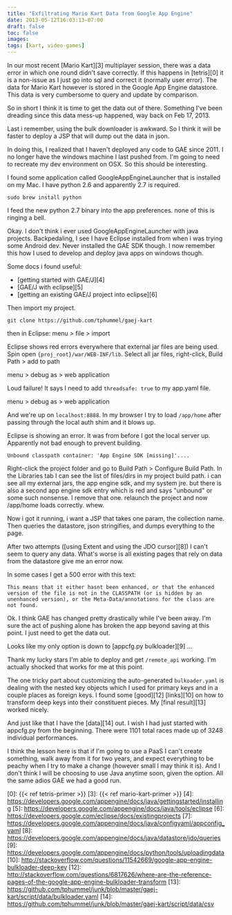 ```yaml
---
title: "Exfiltrating Mario Kart Data from Google App Engine"
date: 2013-05-12T16:03:13-07:00
draft: false
toc: false
images:
tags: [kart, video-games]
---
```


In our most recent [Mario Kart][3] multiplayer session, there was a data error in which one round didn't save correctly. If this happens in [tetris][0] it is a non-issue as I just go into sql and correct it (normally user error). The data for Mario Kart however is stored in the Google App Engine datastore. This data is very cumbersome to query and update by comparison.

So in short I think it is time to get the data out of there. Something I've been dreading since this data mess-up happened, way back on Feb 17, 2013.

Last i remember, using the bulk downloader is awkward. So I think it will be faster to deploy a JSP that will dump out the data in json.

In doing this, I realized that I haven't deployed any code to GAE since 2011. I no longer have the windows machine I last pushed from. I'm going to need to recreate my dev environment on OSX. So this should be interesting.

I found some application called GoogleAppEngineLauncher that is installed on my Mac. I have python 2.6 and apparently 2.7 is required.

```
sudo brew install python
```

I feed the new python 2.7 binary into the app preferences. none of this is ringing a bell.

Okay. I don't think i ever used GoogleAppEngineLauncher with java projects. Backpedaling, I see I have Eclipse installed from when i was trying some Android dev. Never installed the GAE SDK though. I now remember this how I used to develop and deploy java apps on windows though.

Some docs i found useful:

- [getting started with GAE/J][4]
- [GAE/J with eclipse][5]
- [getting an existing GAE/J project into eclipse][6]

Then import my project.

```
git clone https://github.com/tphummel/gaej-kart
```

then in Eclipse: menu > file > import

Eclipse shows red errors everywhere that external jar files are being used. Spin open ```{proj_root}/war/WEB-INF/lib```. Select all jar files, right-click, Build Path > add to path

menu > debug as > web application

Loud failure! It says I need to add ```threadsafe: true``` to my app.yaml file.

menu > debug as > web application

And we're up on ```localhost:8888```. In my browser I try to load ```/app/home``` after passing through the local auth shim and it blows up.

Eclipse is showing an error. It was from before I got the local server up. Apparently not bad enough to prevent building.

```
Unbound classpath container: 'App Engine SDK [missing]'....
```

Right-click the project folder and go to Build Path > Configure Build Path. In the Libraries tab I can see the list of files/dirs in my project build path. i can see all my external jars, the app engine sdk, and my system jre. but there is also a second app engine sdk entry which is red and says "unbound" or some such nonsense. I remove that one. relaunch the project and now /app/home loads correctly. whew.

Now i got it running, i want a JSP that takes one param, the collection name. Then queries the datastore, json stringifies, and dumps everything to the page.

After two attempts ([using Extent and using the JDO cursor][8]) I can't seem to query any data. What's worse is all existing pages that rely on data from the datastore give me an error now.

In some cases I get a 500 error with this text:

```
This means that it either hasnt been enhanced, or that the enhanced version of the file is not in the CLASSPATH (or is hidden by an unenhanced version), or the Meta-Data/annotations for the class are not found.
```

Ok. I think GAE has changed pretty drastically while I've been away. I'm sure the act of pushing alone has broken the app beyond saving at this point. I just need to get the data out.

Looks like my only option is down to [appcfg.py bulkloader][9] ...

Thank my lucky stars I'm able to deploy and get ```/remote_api``` working. I'm actually shocked that works for me at this point.

The one tricky part about customizing the auto-generated ```bulkoader.yaml``` is dealing with the nested key objects which I used for primary keys and in a couple places as foreign keys. I found some [good][12] [links][10] on how to transform deep keys into their constituent pieces. My [final result][13] worked nicely.

And just like that I have the [data][14] out. I wish I had just started with appcfg.py from the beginning. There were 1101 total races made up of 3248 individual performances.

I think the lesson here is that if I'm going to use a PaaS I can't create something, walk away from it for two years, and expect everything to be peachy when I try to make a change (however small I may think it is). And I don't think I will be choosing to use Java anytime soon, given the option. All the same adios GAE we had a good run.

  [0]: {{< ref tetris-primer >}}
  [3]: {{< ref mario-kart-primer >}}
  [4]: https://developers.google.com/appengine/docs/java/gettingstarted/installing
  [5]: https://developers.google.com/appengine/docs/java/tools/eclipse
  [6]: https://developers.google.com/eclipse/docs/existingprojects
  [7]: https://developers.google.com/appengine/docs/java/configyaml/appconfig_yaml
  [8]: https://developers.google.com/appengine/docs/java/datastore/jdo/queries
  [9]: https://developers.google.com/appengine/docs/python/tools/uploadingdata
  [10]: http://stackoverflow.com/questions/11542669/google-app-engine-bulkloader-deep-key
  [12]: http://stackoverflow.com/questions/6817626/where-are-the-reference-pages-of-the-google-app-engine-bulkloader-transform
  [13]: https://github.com/tphummel/junk/blob/master/gaej-kart/script/data/bulkloader.yaml
  [14]: https://github.com/tphummel/junk/blob/master/gaej-kart/script/data/csv

